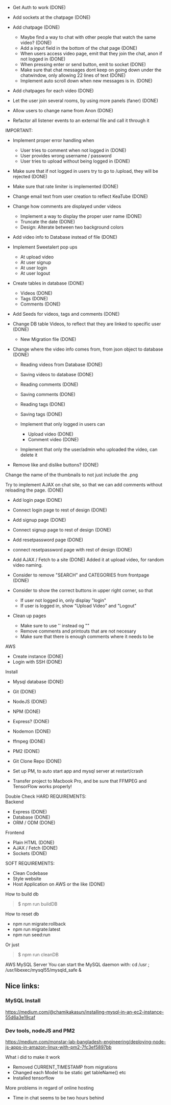 - Get Auth to work                  (DONE)        
- Add sockets at the chatpage       (DONE)
- Add chatpage                      (DONE)
    - Maybe find a way to chat with other people that watch the same video?                 (DONE)
    - Add a input field in the bottom of the chat page                                      (DONE)
    - When users access video page, emit that they join the chat, anon if not logged in     (DONE)
    - When pressing enter or send button, emit to socket                                    (DONE)
    - Make sure that chat messages dont keep on going down under the chatwindow, only allowing 22 lines of text (DONE)
    - Implement auto scroll down when new messages is in.                                   (DONE)
- Add chatpages for each video                                                              (DONE)
- Let the user join several rooms, by using more panels (faner)                             (DONE)

- Allow users to change name from Anon          (DONE)

- Refactor all listener events to an external file and call it through it

IMPORTANT:
- Implement proper error handling when
    - User tries to comment when not logged in      (DONE)
    - User provides wrong username / password
    - User tries to upload without being logged in  (DONE)

- Make sure that if not logged in users try to go to /upload, they will be rejected (DONE)

- Make sure that rate limiter is implemented    (DONE)
- Change email text from user creation to reflect KeaTube   (DONE)

- Change how comments are displayed under videos        
    - Implement a way to display the proper user name   (DONE)
    - Truncate the date                                 (DONE)
    - Design: Alterate between two background colors

- Add video info to Database instead of file    (DONE)
- Implement Sweetalert pop ups
    - At upload video
    - At user signup
    - At user login
    - At user logout

- Create tables in database (DONE)
    - Videos        (DONE)
    - Tags          (DONE)
    - Comments      (DONE)
- Add Seeds for videos, tags and comments   (DONE)

- Change DB table Videos, to reflect that they are linked to specific user  (DONE)
    - New Migration file    (DONE)

- Change where the video info comes from, from json object to database  (DONE)
    - Reading videos from Database  (DONE)
    - Saving videos to database     (DONE)
    - Reading comments              (DONE)
    - Saving comments               (DONE)
    - Reading tags                  (DONE)
    - Saving tags                   (DONE)

    - Implement that only logged in users can
        - Upload video              (DONE)
        - Comment video             (DONE)
    
    - Implement that only the user/admin who uploaded the video, can delete it

- Remove like and dislike buttons?                  (DONE)

Change the name of the thumbnails to not just include the .png

Try to implement AJAX on chat site, so that we can add comments without reloading the page.     (DONE)


- Add login page                        (DONE)
- Connect login page to rest of design  (DONE)
- Add signup page                       (DONE)
- Connect signup page to rest of design (DONE)
- Add resetpassword page                (DONE)
- connect resetpassword page with rest of design    (DONE)

- Add AJAX / Fetch to a site        (DONE)  Added it at upload video, for random video naming.

- Consider to remove "SEARCH" and CATEGORIES from frontpage                 (DONE)
- Consider to show the correct buttons in upper right corner, so that
    - If user not logged in, only display "login"
    - If user is logged in, show "Upload Video" and "Logout"

- Clean up pages
    - Make sure to use '' instead og ""
    - Remove comments and printouts that are not necesary
    - Make sure that there is enough comments where it needs to be



AWS

- Create instance       (DONE)
- Login with SSH        (DONE)

Install
- Mysql database        (DONE)
- Git                   (DONE)
- NodeJS                (DONE)
- NPM                   (DONE)
- Express?              (DONE)
- Nodemon               (DONE)
- ffmpeg                (DONE)
- PM2                   (DONE)
- Git Clone Repo        (DONE)


- Set up PM, to auto start app and mysql server at restart/crash

- Transfer project to Macbook Pro, and be sure that FFMPEG and TensorFlow works properly!

Double Check HARD REQUIREMENTS:  
Backend  
- Express       (DONE)
- Database      (DONE)
- ORM / ODM     (DONE)

Frontend  
- Plain HTML    (DONE)
- AJAX / Fetch  (DONE)
- Sockets       (DONE)

SOFT REQUIREMENTS:  
- Clean Codebase
- Style website
- Host Application on AWS or the like       (DONE)


How to build db
> $ npm run buildDB

How to reset db
- npm run migrate:rollback
- npm run migrate:latest
- npm run seed:run

Or just
> $ npm run cleanDB


AWS MySQL Server
You can start the MySQL daemon with:
cd /usr ; /usr/libexec/mysql55/mysqld_safe &

## Nice links:

### MySQL Install
https://medium.com/@chamikakasun/installing-mysql-in-an-ec2-instance-55d6a3e19caf

### Dev tools, nodeJS and PM2
https://medium.com/monstar-lab-bangladesh-engineering/deploying-node-js-apps-in-amazon-linux-with-pm2-7fc3ef5897bb


What i did to make it work
- Removed CURRENT_TIMESTAMP from migrations
- Changed each Model to be static get tableName() etc
- Installed tensorflow 


More problems in regard of online hosting
- Time in chat seems to be two hours behind